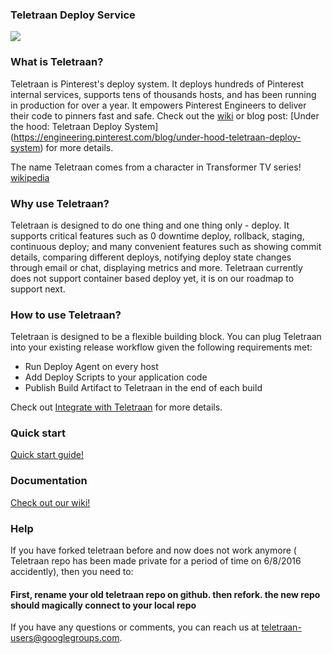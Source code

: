 ### Teletraan Deploy Service

![](https://github.com/pinterest/teletraan/blob/master/docs/misc/images/TeletraanIntro.png)

### What is Teletraan?
Teletraan is Pinterest's deploy system. It deploys hundreds of Pinterest internal services, supports tens of thousands hosts, and has been running in production for over a year. It empowers Pinterest Engineers to deliver their code to pinners fast and safe. Check out the [wiki](https://github.com/pinterest/teletraan/wiki) or blog post: [Under the hood: Teletraan Deploy System] (https://engineering.pinterest.com/blog/under-hood-teletraan-deploy-system) for more details.

The name Teletraan comes from a character in Transformer TV series! [wikipedia](https://en.wikipedia.org/wiki/List_of_Transformers_supporting_characters#Teletran_3)

### Why use Teletraan?
Teletraan is designed to do one thing and one thing only - deploy. It supports critical features such as 0 downtime deploy, rollback, staging, continuous deploy; and many convenient features such as showing commit details, comparing different deploys, notifying deploy state changes through email or chat, displaying metrics and more. Teletraan currently does not support container based deploy yet, it is on our roadmap to support next.

### How to use Teletraan?
Teletraan is designed to be a flexible building block. You can plug Teletraan into your existing release workflow given the following requirements met:
* Run Deploy Agent on every host
* Add Deploy Scripts to your application code
* Publish Build Artifact to Teletraan in the end of each build

Check out [Integrate with Teletraan](https://github.com/pinterest/teletraan/wiki/Integrate-with-teletraan) for more details.

### Quick start

[Quick start guide!](https://github.com/pinterest/teletraan/wiki/Quickstart-Guide)

### Documentation

[Check out our wiki!](https://github.com/pinterest/teletraan/wiki)

### Help

If you have forked teletraan before and now does not work anymore ( Teletraan repo has been made private for a period of time on 6/8/2016 accidently), then you need to:
#### First, rename your old teletraan repo on github. then refork. the new repo should magically connect to your local repo

If you have any questions or comments, you can reach us at teletraan-users@googlegroups.com.
